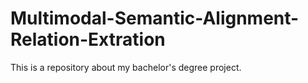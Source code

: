 # Multimodal-Semantic-Alignment-Relation-Extration
This is a repository about my bachelor's degree project.
